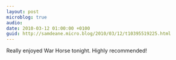 ```yaml
---
layout: post
microblog: true
audio: 
date: 2010-03-12 01:00:00 +0100
guid: http://samdeane.micro.blog/2010/03/12/t10395519225.html
---
```

Really enjoyed War Horse tonight. Highly recommended!
